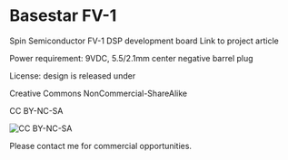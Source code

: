 Basestar FV-1
========

Spin Semiconductor FV-1 DSP development board
Link to project article


Power requirement: 9VDC, 5.5/2.1mm center negative barrel plug


License:  design is released under 

Creative Commons NonCommercial-ShareAlike 

CC BY-NC-SA

![CC BY-NC-SA](http://i.creativecommons.org/l/by-nc-sa/3.0/88x31.png)

Please contact me for commercial opportunities. 
